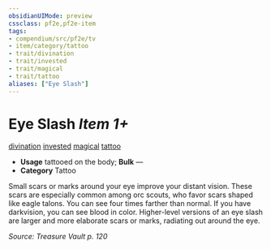 ```yaml
---
obsidianUIMode: preview
cssclass: pf2e,pf2e-item
tags:
- compendium/src/pf2e/tv
- item/category/tattoo
- trait/divination
- trait/invested
- trait/magical
- trait/tattoo
aliases: ["Eye Slash"]
---
```

# Eye Slash *Item 1+*  
[divination](rules/traits/divination.md)  [invested](rules/traits/invested.md)  [magical](rules/traits/magical.md)  [tattoo](rules/traits/tattoo-lowg.md)  

- **Usage** tattooed on the body; **Bulk** —
- **Category** Tattoo

Small scars or marks around your eye improve your distant vision. These scars are especially common among orc scouts, who favor scars shaped like eagle talons. You can see four times farther than normal. If you have darkvision, you can see blood in color. Higher-level versions of an eye slash are larger and more elaborate scars or marks, radiating out around the eye.

*Source: Treasure Vault p. 120*